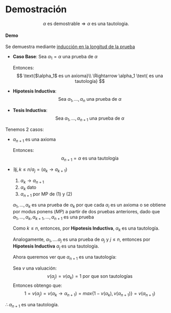 # Demostración

$$
\alpha \text{ es demostrable} \Rightarrow \alpha \text{ es una tautologia.}
$$

#### Demo

Se demuestra mediante <u>inducción en la longitud de la prueba</u>

- **Caso Base**: Sea $\alpha_1 = \alpha$ una prueba de $\alpha$ 

  Entonces:
  $$
  \text{$\alpha_1$ es un axioma}\\
  \Rightarrow \alpha_1 \text{ es una tautología}
  $$

- **Hipotesis Inductiva**:
  $$
  \text{Sea } \alpha_1, \dots,\alpha_n \text{ una prueba de } \alpha
  $$

- **Tesis Inductiva**:
  $$
  \text{Sea } \alpha_1,\dots,\alpha_{n+1} \text{ una prueba de }\alpha
  $$

Tenemos 2 casos:

- $\alpha_{n+1}$ es una axioma

  Entonces:
  $$
  \alpha_{n+1}=\alpha \text{ es una tautología}
  $$

- $\exists j,k \le n / a_j = (a_k \rightarrow a_{k+1})$

  1. $\alpha_k \rightarrow \alpha_{n+1}$
  2. $\alpha_k \text{ dato}$
  3. $\alpha_{n+1} \text{ por MP de (1) y (2)}$

  $\alpha_1,\dots,\alpha_k$ es una prueba de $\alpha_k$ por que cada $\alpha_i$ es un axioma o se obtiene por modus ponens $(MP)$ a partir de dos pruebas anteriores, dado que $\alpha_1, \dots,\alpha_k,\alpha_{k+1}, \dots,\alpha_{n+1}$ es una prueba

  Como $k \le n$, entonces, por **Hipotesis Inductiva**, $\alpha_k$ es una tautología.

  Analogamente, $\alpha_1,\dots.\alpha_j$ es una prueba de $\alpha_j$ y $j\le n$, entonces por **Hipotesis Inductiva** $\alpha_j$ es una tautología.

  Ahora queremos ver que $\alpha_{n+1}$ es una tautología:

  Sea $v$ una valuación:
  $$
  v(\alpha_j)=v(\alpha_k)=1 \text{ por que son tautologías}
  $$
  Entonces obtengo que:
  $$
  1 = v(\alpha_j) = v(\alpha_k \rightarrow \alpha_{n+1}) = max\{1-v(\alpha_k),v(\alpha_{n+1})\}=v(\alpha_{n+1})
  $$

$\therefore \alpha_{n+1}$ es una tautología.